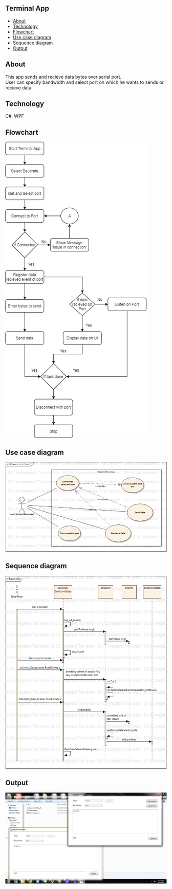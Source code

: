 ## Terminal App

* [About](#about)
* [Technology](#technology)
* [Flowchart](#flowchart)
* [Use case diagram](#use-case-diagram)
* [Sequence diagram](#sequence-diagram)
* [Output](#output)

## About

This app sends and recieve data bytes over serial port.<br>
User can specify bandwidth and select port on which he wants to sends or recieve data.

## Technology

C#, WPF
<br>

## Flowchart

<img src="https://raw.githubusercontent.com/SapnaPanjabi/Projects/master/Documentation/TerminalApp%20Flowchart.jpg">
<br>

## Use case diagram

<img src="https://raw.githubusercontent.com/SapnaPanjabi/Projects/master/Documentation/UseCaseDiag.bmp">
<br>

## Sequence diagram

<img height = "600" width ="1024" src="https://raw.githubusercontent.com/SapnaPanjabi/Projects/master/Documentation/SequenceDiag.bmp">
<br>

## Output

<img src="https://raw.githubusercontent.com/SapnaPanjabi/Projects/master/Documentation/final%20output.png">
<br>

